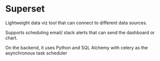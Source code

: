 # Superset
Lightweight data viz tool that can connect to different data sources.

Supports scheduling email/ slack alerts that can send the dashboard or chart.

On the backend, it uses Python and SQL Alchemy with celery as the asynchronous task scheduler
